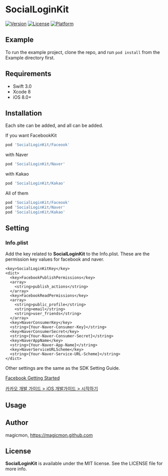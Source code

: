 # SocialLoginKit

[![Version](https://img.shields.io/cocoapods/v/SocialLoginKit.svg?style=flat)](http://cocoapods.org/pods/SocialLoginKit)
[![License](https://img.shields.io/cocoapods/l/SocialLoginKit.svg?style=flat)](http://cocoapods.org/pods/SocialLoginKit)
[![Platform](https://img.shields.io/cocoapods/p/SocialLoginKit.svg?style=flat)](http://cocoapods.org/pods/SocialLoginKit)

## Example

To run the example project, clone the repo, and run `pod install` from the Example directory first.

## Requirements

* Swift 3.0
* Xcode 8
* iOS 8.0+

## Installation

Each site can be added, and all can be added.

If you want FacebookKit
```ruby
pod 'SocialLoginKit/Faceook'
```

with Naver
```ruby
pod 'SocialLoginKit/Naver'
```

with Kakao
```ruby
pod 'SocialLoginKit/Kakao'
```

All of them
```ruby
pod 'SocialLoginKit/Faceook'
pod 'SocialLoginKit/Naver'
pod 'SocialLoginKit/Kakao'
```

## Setting

### Info.plist

Add the key related to **SocialLoginKit** to the Info.plist. These are the permission key values for facebook and naver.

```
<key>SocialLoginKitKey</key>
<dict>
  <key>FacebookPublishPermissions</key>
  <array>
    <string>publish_actions</string>
  </array>
  <key>FacebookReadPermissions</key>
  <array>
    <string>public_profile</string>
    <string>email</string>
    <string>user_friends</string>
  </array>
  <key>NaverConsumerKey</key>
  <string>{Your-Naver-Consumer-Key}</string>
  <key>NaverConsumerSecret</key>
  <string>{Your-Naver-Consumer-Secret}</string>
  <key>NaverAppName</key>
  <string>{Your-Naver-App-Name}</string>
  <key>NaverServiceURLScheme</key>
  <string>{Your-Naver-Service-URL-Scheme}</string>
</dict>
```

Other settings are the same as the SDK Setting Guide.

[Facebook Getting Started](https://developers.facebook.com/docs/ios/getting-started)

[카카오 개발 가이드 > iOS 개발가이드 > 시작하기](https://developers.kakao.com/docs/ios#시작하기-개발환경-구성)

## Usage


## Author

magicmon, https://magicmon.github.com 

## License

**SocialLoginKit** is available under the MIT license. See the LICENSE file for more info.
